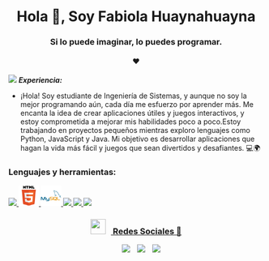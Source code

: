 <h1 align="center">Hola 👋, Soy Fabiola Huaynahuayna</h1>
<h3 align="center">Si lo puede imaginar, lo puedes programar.</h3>
<h4 align="center"> ❤ </h4>

<img src="https://media.giphy.com/media/iY8CRBdQXODJSCERIr/giphy.gif" width="30px">&nbsp;***Experiencia:***

- ¡Hola! Soy estudiante de Ingeniería de Sistemas, y aunque no soy la mejor programando aún, cada día me
  esfuerzo por aprender más. Me encanta la idea de crear aplicaciones útiles y juegos interactivos, y estoy
  comprometida a mejorar mis habilidades poco a poco.Estoy trabajando en proyectos pequeños mientras exploro
  lenguajes como Python, JavaScript y Java. Mi objetivo es desarrollar aplicaciones que hagan la vida más
  fácil y juegos que sean divertidos y desafiantes. 💻🌍

<h3 align="left">Lenguajes y herramientas:</h3>
 </a> <a href="https://www.w3schools.com/cs/" target="_blank"> <img src = 'https://github.com/MarikIshtar007/MarikIshtar007/blob/master/images/git.svg' width='30'/> </a> <a href="https://www.docker.com/" target="_blank"> </a> <a href="https://www.w3.org/html/" target="_blank"> <img src="https://raw.githubusercontent.com/devicons/devicon/master/icons/html5/html5-original-wordmark.svg" alt="html5" width="40" height="40"/> </a> <a href="https://www.mysql.com/" target="_blank"> <img src="https://raw.githubusercontent.com/devicons/devicon/master/icons/mysql/mysql-original-wordmark.svg" alt="mysql" width="40" height="40"/> </a> <a href="https://www.postgresql.org" target="_blank"> <img height="40" src="https://www.vectorlogo.zone/logos/java/java-ar21.svg"> </a> <a href="https://www.rabbitmq.com" target="_blank"> <img width="80" src="https://www.vectorlogo.zone/logos/python/python-ar21.svg"> </a> <a href="https://www.rabbitmq.com" target="_blank"> <img width="80" src="https://www.vectorlogo.zone/logos/javascript/javascript-ar21.svg">

<h3 align="center" > <img src="https://media.giphy.com/media/iY8CRBdQXODJSCERIr/giphy.gif" width="30" height="30" style="margin-right: 10px;"> Redes Sociales 🤝 </h3>

<p align="center">

 <div align="center"  class="icons-social" style="margin-left: 10px;">
			<a style="margin-left: 10px;"  target="_blank" href="https://www.linkedin.com/in/saurabhmchavan/">
			<img src="https://img.icons8.com/doodle/40/000000/linkedin--v2.png"></a>
        <a style="margin-left: 10px;" target="_blank" href="https://github.com/100rabhcsmc">
		<img src="https://img.icons8.com/doodle/40/000000/github--v1.png"></a>
	      <a style="margin-left: 10px;" target="_blank" href="https://instagram.com/100rabhch">
			<img src="https://img.icons8.com/doodle/40/000000/instagram-new--v2.png"></a>
      </div>

</p>

<!---
fabiola-dobleH/fabiola-dobleH is a ✨ special ✨ repository because its `README.md` (this file) appears on your GitHub profile.
You can click the Preview link to take a look at your changes.
--->
